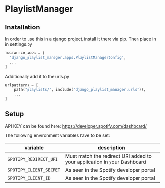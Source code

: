 # PlaylistManager

## Installation

In order to use this in a django project, install it there via pip.
Then place in in settings.py

```python
INSTALLED_APPS = [
  'django_playlist_manager.apps.PlaylistManagerConfig',
  ...
]
```

Additionally add it to the urls.py

```python
urlpatterns = [
    path("playlists/", include("django_playlist_manager.urls")),
    ...
]
```

## Setup

API KEY can be found here:
<https://developer.spotify.com/dashboard/>

The following environment variables have to be set:

| variable                | description                                                             |
|-------------------------|-------------------------------------------------------------------------|
| `SPOTIPY_REDIRECT_URI`  | Must match the redirect URI added to your application in your Dashboard |
| `SPOTIPY_CLIENT_SECRET` | As seen in the Spotify developer portal                                 |
| `SPOTIPY_CLIENT_ID`     | As seen in the Spotify developer portal                                 |
